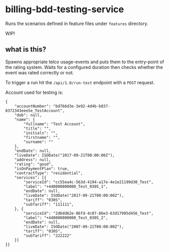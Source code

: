 # billing-bdd-testing-service

Runs the scenarios defined in feature files under `features` directory.

WIP!

## what is this?

Spawns appropriate telco usage-events and puts them to the entry-point of the rating system.
Waits for a configured duration then checks whether the event was rated correctly or not.

To trigger a run hit the `/api/1.0/run-test` endpoint with a `POST` request.

Account used for testing is:

```bson
{
	"accountNumber": "bd766d3e-3e92-4d4b-b837-8372343eee5e_TestAccount",
	"dob": null,
	"name": {
		"fullname": "Test Account",
		"title": "",
		"initials": "",
		"firstname": "",
		"surname": ""
	},
	"endDate": null,
	"liveDate": ISODate("2017-09-21T00:00:00Z"),
	"address": null,
	"rating": "good",
	"isOnPaymentPlan": true,
	"contractType": "residential",
	"services": [{
		"serviceId": "cc55ea4c-563d-4194-a17e-4e1e21199d30_Test",
		"label": "+440000000000_Test_030S_1",
		"endDate": null,
		"liveDate": ISODate("2017-09-21T00:00:00Z"),
		"tariff": "030S",
		"subTariff": "111111",
	}, {
		"serviceId": "2d6dd62e-86fd-4c07-86e3-63d17905d456_Test",
		"label": "+440000000000_Test_030S_2",
		"endDate": null,
		"liveDate": ISODate("2007-09-21T00:00:00Z"),
		"tariff": "030S",
		"subTariff": "222222"
	}]
}}
```

